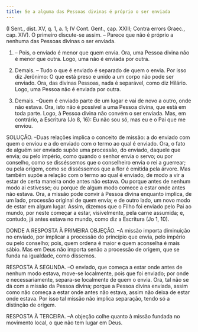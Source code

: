 ```yaml
---
title: Se a alguma das Pessoas divinas é próprio o ser enviada
---
```


(I Sent., dist. XV, q. 1, a. 1; IV Cont. Gent., cap. XXIII; Contra errors Graec., cap. XIV).
  O primeiro discute-se assim. – Parece que não é próprio a nenhuma das Pessoas divinas o ser enviada.  

1. – Pois, o enviado é menor que quem envia. Ora, uma Pessoa divina não é menor que outra. Logo, uma não é enviada por outra.  

2. Demais. – Tudo o que é enviado é separado de quem o envia. Por isso diz Jerônimo: O que está preso e unido a um corpo não pode ser enviado. Ora, das divinas Pessoas, nada é separável, como diz Hilário. Logo, uma Pessoa não é enviada por outra.  

3. Demais. –Quem é enviado parte de um lugar e vai de novo a outro, onde não estava. Ora, isto não é possível a uma Pessoa divina, que está em toda parte. Logo, à Pessoa divina não convém o ser enviada.  Mas, em contrário, a Escritura (Jo 8, 16): Eu não sou só, mas eu e o Pai que me enviou.  

SOLUÇÃO. –Duas relações implica o conceito de missão: a do enviado com quem o enviou e a do enviado com o termo ao qual é enviado. Ora, o fato de alguém ser enviado supõe uma processão, do enviado, daquele que envia; ou pelo império, como quando o senhor envia o servo; ou por conselho, como se disséssemos que o conselheiro envia o rei a guerrear; ou pela origem, como se disséssemos que a flor é emitida pela árvore. Mas também supõe a relação com o termo ao qual é enviado, de modo a vir a estar de certa maneira onde antes não estava. Ou porque antes de nenhum modo ai estivesse; ou porque de algum modo comece a estar onde antes não estava. Ora, a missão pode convir à Pessoa divina enquanto implica, de um lado, processão original de quem envia; e de outro lado, um novo modo de estar em algum lugar. Assim, dizemos que o Filho foi enviado pelo Pai ao mundo, por neste começar a estar, visivelmente, pela carne assumida; e, contudo, já antes estava no mundo, como diz a Escritura (Jo 1, 10).
  

DONDE A RESPOSTA À PRIMEIRA OBJEÇÃO. –A missão importa diminuição no enviado, por implicar a processão do princípio que envia, pelo império ou pelo conselho; pois, quem ordena é maior e quem aconselha é mais sábio. Mas em Deus não importa senão a processão de origem, que se funda na igualdade, como dissemos.  

RESPOSTA À SEGUNDA. –O enviado, que começa a estar onde antes de nenhum modo estava, move-se localmente, pois que foi enviado; por onde e necessariamente, separa-se localmente de quem o envia. Ora, tal não se dá com a missão da Pessoa divina; porque a Pessoa divina enviada, assim como não começa a estar onde antes não estava, assim não deixa de estar onde estava. Por isso tal missão não implica separação, tendo só a distinção de origem.  

RESPOSTA À TERCEIRA. –A objeção colhe quanto à missão fundada no movimento local, o que não tem lugar em Deus.